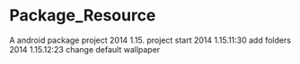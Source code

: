 Package_Resource
================

A android package project
2014 1.15. project start
2014 1.15.11:30 add folders
2014 1.15.12:23 change default wallpaper
